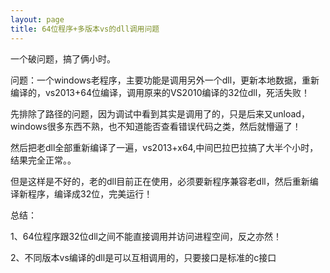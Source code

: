 ```yaml
---
layout: page
title: 64位程序+多版本vs的dll调用问题
---
```



一个破问题，搞了俩小时。

问题：一个windows老程序，主要功能是调用另外一个dll，更新本地数据，重新编译的，vs2013+64位编译，调用原来的VS2010编译的32位dll，死活失败！

先排除了路径的问题，因为调试中看到其实是调用了的，只是后来又unload，windows很多东西不熟，也不知道能否查看错误代码之类，然后就懵逼了！

然后把老dll全部重新编译了一遍，vs2013+x64,中间巴拉巴拉搞了大半个小时，结果完全正常。。

但是这样是不好的，老的dll目前正在使用，必须要新程序兼容老dll，然后重新编译新程序，编译成32位，完美运行！

总结：

1、64位程序跟32位dll之间不能直接调用并访问进程空间，反之亦然！

2、不同版本vs编译的dll是可以互相调用的，只要接口是标准的c接口
